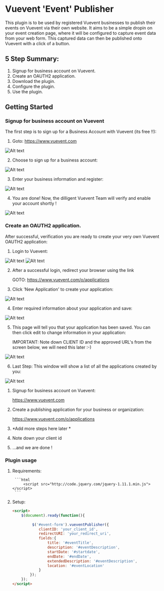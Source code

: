 # Vuevent 'Event' Publisher

This plugin is to be used by registered Vuevent businesses to publish their events on Vuevent via their own website. It aims to be a simple dropin on your event creation page, where it will be configured to capture event data from your web form. This captured data can then be published onto Vuevent with a click of a button.

## 5 Step Summary:

1. Signup for business account on Vuevent.
2. Create an OAUTH2 application.
3. Download the plugin.
4. Configure the plugin.
5. Use the plugin.

## Getting Started

### Signup for business account on Vuevent

The first step is to sign up for a Business Account with Vuevent (its free !!):

1) Goto: https://www.vuevent.com
	
![Alt text](https://raw.github.com/jderocher/Plugins/master/screenshots/registration-step-1.png "Business Account Registration Step 1.")

2) Choose to sign up for a business account:

![Alt text](https://raw.github.com/jderocher/Plugins/master/screenshots/registration-step-2.png "Business Account Registration Step 2.")

3) Enter your business information and register:

![Alt text](https://raw.github.com/jderocher/Plugins/master/screenshots/registration-step-3.png "Business Account Registration Step 3.")

4) You are done! Now, the dilligent Vuevent Team will verify and enable your account shortly !

![Alt text](https://raw.github.com/jderocher/Plugins/master/screenshots/registration-step-4.png "Business Account Registration Step 4.")
 

### Create an OAUTH2 application.

After successful, verification you are ready to create your very own Vuevent OAUTH2 application:

1) Login to Vuevent:

![Alt text](https://raw.github.com/jderocher/Plugins/master/screenshots/application-setup-step-1.png "OAUTH2 Application Setup Step 1.")
![Alt text](https://raw.github.com/jderocher/Plugins/master/screenshots/application-setup-step-2.png "OAUTH2 Application Setup Step 2.")

2) After a successful login, redirect your browser using the link

	GOTO: https://www.vuevent.com/o/applications
	
3) Click 'New Application' to create your application:

![Alt text](https://raw.github.com/jderocher/Plugins/master/screenshots/application-setup-step-3.png "OAUTH2 Application Setup Step 3.")

4) Enter required information about your application and save:

![Alt text](https://raw.github.com/jderocher/Plugins/master/screenshots/application-setup-step-4.png "OAUTH2 Application Setup Step 4.")

5) This page will tell you that your application has been saved. You can then click edit to change information in your application:

	IMPORTANT: Note down CLIENT ID and the approved URL's from the screen below, we will need this later :-)

![Alt text](https://raw.github.com/jderocher/Plugins/master/screenshots/application-setup-step-5.png "OAUTH2 Application Setup Step 5.")

6) Last Step: This window will show a list of all the applications created by you:

![Alt text](https://raw.github.com/jderocher/Plugins/master/screenshots/application-setup-step-6.png "OAUTH2 Application Setup Step 6.")



1. Signup for business account on Vuevent: 
	
	https://www.vuevent.com
	
2. Create a publishing application for your business or organization: 
	
	https://www.vuevent.com/o/applications
	
3. *Add more steps here later *

4. Note down your client id

5. ...and we are done !


### Plugin usage

1. Requirements:
	
		```html
			<script src="http://code.jquery.com/jquery-1.11.1.min.js"></script>
		```
	
	

2. Setup:

	```html 
	<script>
		$(document).ready(function(){
			
			 $('#event-form').vueventPublisher({
				clientID: 'your_client_id',
				redirectURI: 'your_redirect_uri',
				fields:{
					title: '#eventTitle',
					description: '#eventDescription',
					startDate: '#startdate',
					endDate: '#endDate',
					extendedDescription: '#eventDescription',
					location: '#eventLocation'
				}
			});
		});
	</script>
	```



	
		
